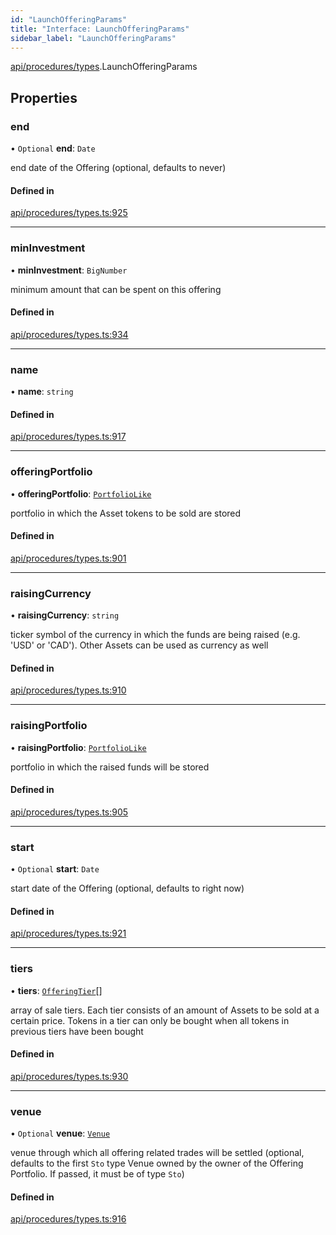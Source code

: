 ```yaml
---
id: "LaunchOfferingParams"
title: "Interface: LaunchOfferingParams"
sidebar_label: "LaunchOfferingParams"
---
```


[api/procedures/types](../../../../../modules/API/Procedures/Types/Types.md).LaunchOfferingParams

## Properties

### end

• `Optional` **end**: `Date`

end date of the Offering (optional, defaults to never)

#### Defined in

[api/procedures/types.ts:925](https://github.com/PolymeshAssociation/polymesh-sdk/blob/968f8d70c/src/api/procedures/types.ts#L925)

___

### minInvestment

• **minInvestment**: `BigNumber`

minimum amount that can be spent on this offering

#### Defined in

[api/procedures/types.ts:934](https://github.com/PolymeshAssociation/polymesh-sdk/blob/968f8d70c/src/api/procedures/types.ts#L934)

___

### name

• **name**: `string`

#### Defined in

[api/procedures/types.ts:917](https://github.com/PolymeshAssociation/polymesh-sdk/blob/968f8d70c/src/api/procedures/types.ts#L917)

___

### offeringPortfolio

• **offeringPortfolio**: [`PortfolioLike`](../../../../../modules/Types/Types.md#portfoliolike)

portfolio in which the Asset tokens to be sold are stored

#### Defined in

[api/procedures/types.ts:901](https://github.com/PolymeshAssociation/polymesh-sdk/blob/968f8d70c/src/api/procedures/types.ts#L901)

___

### raisingCurrency

• **raisingCurrency**: `string`

ticker symbol of the currency in which the funds are being raised (e.g. 'USD' or 'CAD').
  Other Assets can be used as currency as well

#### Defined in

[api/procedures/types.ts:910](https://github.com/PolymeshAssociation/polymesh-sdk/blob/968f8d70c/src/api/procedures/types.ts#L910)

___

### raisingPortfolio

• **raisingPortfolio**: [`PortfolioLike`](../../../../../modules/Types/Types.md#portfoliolike)

portfolio in which the raised funds will be stored

#### Defined in

[api/procedures/types.ts:905](https://github.com/PolymeshAssociation/polymesh-sdk/blob/968f8d70c/src/api/procedures/types.ts#L905)

___

### start

• `Optional` **start**: `Date`

start date of the Offering (optional, defaults to right now)

#### Defined in

[api/procedures/types.ts:921](https://github.com/PolymeshAssociation/polymesh-sdk/blob/968f8d70c/src/api/procedures/types.ts#L921)

___

### tiers

• **tiers**: [`OfferingTier`](../../../Entities/Offering/Types/OfferingTier/OfferingTier.md)[]

array of sale tiers. Each tier consists of an amount of Assets to be sold at a certain price.
  Tokens in a tier can only be bought when all tokens in previous tiers have been bought

#### Defined in

[api/procedures/types.ts:930](https://github.com/PolymeshAssociation/polymesh-sdk/blob/968f8d70c/src/api/procedures/types.ts#L930)

___

### venue

• `Optional` **venue**: [`Venue`](../../../../../classes/API/Entities/Venue/Venue.md)

venue through which all offering related trades will be settled
  (optional, defaults to the first `Sto` type Venue owned by the owner of the Offering Portfolio.
  If passed, it must be of type `Sto`)

#### Defined in

[api/procedures/types.ts:916](https://github.com/PolymeshAssociation/polymesh-sdk/blob/968f8d70c/src/api/procedures/types.ts#L916)
